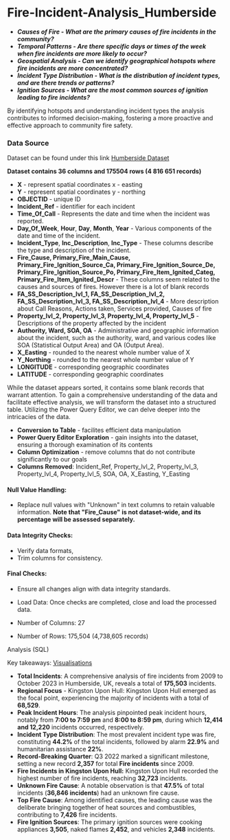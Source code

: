 # Fire-Incident-Analysis_Humberside


- ***Causes of Fire - What are the primary causes of fire incidents in the community?***
- ***Temporal Patterns - Are there specific days or times of the week when fire incidents are more likely to occur?***
- ***Geospatial Analysis - Can we identify geographical hotspots where fire incidents are more concentrated?***
- ***Incident Type Distribution - What is the distribution of incident types, and are there trends or patterns?***
- ***Ignition Sources - What are the most common sources of ignition leading to fire incidents?***


By identifying hotspots and understanding incident types the analysis contributes to informed decision-making, fostering a more proactive and effective approach to community fire safety.


### Data Source
Dataset can be found under this link
[Humberside Dataset](https://data-humbersidefrs.opendata.arcgis.com/search)




**Dataset contains 36 columns and 175504 rows (4 816 651 records)**
- **X**              - represent spatial coordinates x - easting
- **Y**               - represent spatial coordinates y - northing
- **OBJECTID**               - unique ID 
- **Incident_Ref**               - identifier for each incident
- **Time_Of_Call**               - Represents the date and time when the incident was reported.
- **Day_Of_Week**,	**Hour**, **Day**,	**Month**,	**Year**               - Various components of the date and time of the incident.
- **Incident_Type**,	**Inc_Description**,	**Inc_Type**               - These columns describe the type and description of the incident.
- **Fire_Cause, Primary_Fire_Main_Cause, Primary_Fire_Ignition_Source_Ca, Primary_Fire_Ignition_Source_De, Primary_Fire_Ignition_Source_Po, Primary_Fire_Item_Ignited_Categ, Primary_Fire_Item_Ignited_Descr**               - These columns seem related to the causes and sources of fires. However there is a lot of blank records
- **FA_SS_Description_lvl_1, FA_SS_Description_lvl_2, FA_SS_Description_lvl_3, FA_SS_Description_lvl_4**              - More description about Call Reasons, Actions taken, Services provided, Causes of fire
- **Property_lvl_2, Property_lvl_3, Property_lvl_4, Property_lvl_5**               - Descriptions of the property affected by the incident
- **Authority, 	Ward, SOA, OA**               - Administrative and geographic information about the incident, such as the authority, ward, and various codes like SOA (Statistical Output Area) and OA (Output Area).
- **X_Easting**               - rounded to the nearest whole number value of X
- **Y_Northing**               - rounded to the nearest whole number value of Y
- **LONGITUDE**               - corresponding geographic coordinates
- **LATITUDE**               - corresponding geographic coordinates

While the dataset appears sorted, it contains some blank records that warrant attention. To gain a comprehensive understanding of the data and facilitate effective analysis, we will transform the dataset into a structured table. Utilizing the Power Query Editor, we can delve deeper into the intricacies of the data.


- **Conversion to Table**               - facilites efficient data manipulation
- **Power Query Editor Exploration**    - gain insights into the dataset, ensuring a thorough examination of its contents
- **Column Optimization**               - remove columns that do not contribute significantly to our goals
- **Columns Removed**: Incident_Ref, Property_lvl_2, Property_lvl_3, Property_lvl_4, Property_lvl_5, SOA, OA, X_Easting, Y_Easting


#### Null Value Handling:
- Replace null values with "Unknown" in text columns to retain valuable information. **Note that "Fire_Cause" is not dataset-wide, and its percentage will be assessed separately.**
#### Data Integrity Checks: 
- Verify data formats, 
- Trim columns for consistency.
#### Final Checks:
- Ensure all changes align with data integrity standards.
- Load Data: Once checks are completed, close and load the processed data.



- Number of Columns: 27
- Number of Rows: 175,504 (4,738,605 records)



Analysis (SQL)



Key takeaways: [Visualisations](https://public.tableau.com/app/profile/kacper.sarwuta/viz/UKHumbersideIncidentFireIncidentAnalysis2009-Q32023/Dashboard1?publish=yes)

- **Total Incidents**: A comprehensive analysis of fire incidents from 2009 to October 2023 in Humberside, UK, reveals a total of **175,503**</span> incidents.
- **Regional Focus** - Kingston Upon Hull: Kingston Upon Hull emerged as the focal point, experiencing the majority of incidents with a total of **68,529**.
- **Peak Incident Hours**: The analysis pinpointed peak incident hours, notably from **7:00 to 7:59 pm** and **8:00 to 8:59 pm**, during which **12,414 and 12,220** incidents occurred, respectively.
- **Incident Type Distribution**: The most prevalent incident type was fire, constituting **44.2%** of the total incidents, followed by alarm **22.9%** and humanitarian assistance **22%**.
- **Record-Breaking Quarter**: Q3 2022 marked a significant milestone, setting a new record **2,357** for total **Fire incidents** since 2009.
- **Fire Incidents in Kingston Upon Hull:** Kingston Upon Hull recorded the highest number of fire incidents, reaching **32,723** incidents.
- **Unknown Fire Cause**: A notable observation is that **47.5%** of total incidents (**36,846 incidents**) had an unknown fire cause.
- **Top Fire Cause**: Among identified causes, the leading cause was the deliberate bringing together of heat sources and combustibles, contributing to **7,426** fire incidents.
- **Fire Ignition Sources**: The primary ignition sources were cooking appliances **3,505**, naked flames **2,452**, and vehicles **2,348** incidents.



















